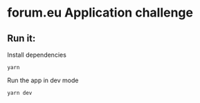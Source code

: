 # forum.eu Application challenge

## Run it:

Install dependencies
```
yarn
```

Run the app in dev mode
```
yarn dev
```